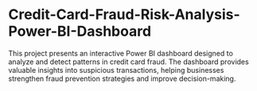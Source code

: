 # Credit-Card-Fraud-Risk-Analysis-Power-BI-Dashboard
This project presents an interactive Power BI dashboard designed to analyze and detect patterns in credit card fraud. The dashboard provides valuable insights into suspicious transactions, helping businesses strengthen fraud prevention strategies and improve decision-making.
